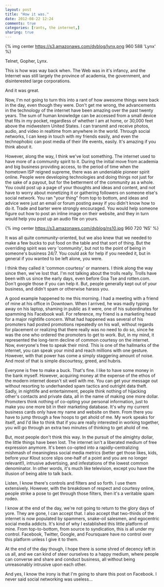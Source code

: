 ```yaml
---
layout: post
title: "How it was."
date: 2012-08-22 12:24
comments: true
categories: [rants, the internet,]
sharing: true 
---
```

{% img center https://s3.amazonaws.com/dvblog/lynx.png 960 588 'Lynx' %}

Telnet, Gopher, Lynx. 

This is how was way back when. The Web was in it's infancy, and the Internet was still largely the province of academia, the government, and disinterested large corporations. 

And it was great.

<!-- more -->

Now, I'm not going to turn this into a rant of how awesome things were back in the day, even though they were. Don't get me wrong, the advancements in the technology of the internet have been amazing over the past twenty years. The sum of human knowledge can be accessed from a small device that fits in my pocket, regardless of whether I am at home, or 30,000 feet above the midwestern United States. I can transmit and receive photos, audio, and video in realtime from anywhere in the world. Through social networks, I can keep in touch with my friends easily, and even the technophobic can post media of their life events, easily. It's amazing if you think about it. 

However, along the way, I think we've lost something. The internet used to have more of a community spirit to it. During the initial move from academia and big business providing access, to the period of time when the hometown ISP reigned supreme, there was an undeniable pioneer spirit online. People were developing technologies and doing things not just for the sake of a payout, but for the betterment of the community as a whole. You could post up a page of your thoughts and ideas and content, and not have to worry about monetizing it or gathering followers on someone else's social network. You ran "your thing" from top to bottom, and ideas and advice were just an email or forum posting away if you didn't know how to do it. Trade and barter were strongly encouraged. You would help someone figure out how to post an inline image on their website, and they in turn would help you post up an audio file on yours. 

{% img center https://s3.amazonaws.com/dvblog/ns10.jpg 960 720 'NS' %}

It was all quite community-oriented, but we also knew that we needed to make a few bucks to put food on the table and that sort of thing. But the overriding spirit was very 'community', but not to the point of being in someone's business 24/7. You could ask for help if you needed it, but in general if you wanted to be left alone, you were. 

I think they called it 'common courtesy' or manners. I think along the way since then, we've lost that. I'm not talking about the trolls really. Trolls have been with us since the early days, even before Goa Tse and rotten.com. Don't google those if you can help it. But, people generally kept out of your business, and didn't spam or otherwise harass you. 

A good example happened to me this morning. I had a meeting with a friend of mine at his office in Downtown. When I arrived, he was madly typing away on his laptop, shaming in public as it were, one of his subordinates for spamming his Facebook wall. For reference, my friend is a marketing head for a major nightlife concern. What had happened was several of his promoters had posted promotions repeatedly on his wall, without regards for placement or realizing that there really was no need to do so, since he was the one who ordered the promoters to get to work. But, in my mind, it represented the long-term decline of common courtesy on the internet. Now, everyone's free to speak their mind. This is one of the hallmarks of the internet, you can speak your mind and reach millions with one gesture. However, with that power has come a simply staggering amount of noise. And most of that is simple discourtesy, greed, and hubris. 

Everyone is free to make a buck. That's fine. I like to have some money in the bank myself. However, acquiring money at the expense of the ethos of the modern internet doesn't sit well with me. You can get your message out without resorting to underhanded spam tactics and outright data theft. Sadly, in nightlife and entertainment, people think nothing of hijacking other's contacts and private data, all in the name of making one more dollar. Promoters think nothing of co-opting your personal information, just to make you one more bit in their marketing database. It's why my current business cards only have my name and website on them. From there you have to jump through a few hoops to get ahold of me. My work speaks for itself, and I'd like to think that if you are really interested in working together, you will go through an extra two minutes of thinking to get ahold of me.

But, most people don't think this way. In the pursuit of the almighty dollar, the little things have been lost. The internet isn't a liberated medium of free expression anymore. It's been co-opted into a rapidly-centralizing mishmash of meaningless social media metrics (better get those likes, kids, before your Klout score slips one-half of a point and you are no longer relevant!), intrusive advertising, and infestations of the lowest common denominator. In other words, it's much like television, except you have the illusion of being able to talk back. 

Listen, I know there's controls and filters and so forth. I use them extensively. However, with the breakdown of respect and courtesy online, people strike a pose to get through those filters, then it's a veritable spam rodeo.

I know at the end of the day, we're not going to return to the glory days of yore. They are gone, I can accept that. I also accept that two-thirds of the internet is now populated by spammers, snake-oil salesmen, and egocentric social media addicts. It's kind of why I established this little platform of mine. From top-to-bottom, from source to syndication, this is all under my control. Facebook, Twitter, Google, and Foursquare have no control over this platform unless I give it to them. 

At the end of the day though, I hope there is some shred of decency left in us all, and we can kind of steer ourselves to a happy medium, where people can converse and share and conduct business, all without being unreasonably intrusive upon each other. 

And yes, I know the irony is that I'm going to share this post on Facebook. I never said social networking was useless...


